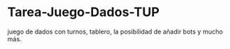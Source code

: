 # Tarea-Juego-Dados-TUP
juego de dados con turnos, tablero, la posibilidad de añadir bots y mucho más.
